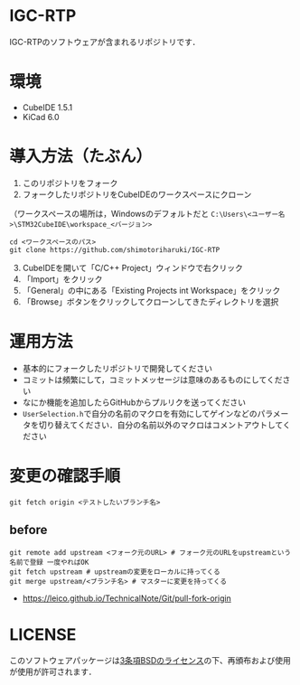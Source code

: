 # IGC-RTP

IGC-RTPのソフトウェアが含まれるリポジトリです．

# 環境

- CubeIDE 1.5.1
- KiCad 6.0

# 導入方法（たぶん）
1. このリポジトリをフォーク 
2. フォークしたリポジトリをCubeIDEのワークスペースにクローン

（ワークスペースの場所は，Windowsのデフォルトだと `C:\Users\<ユーザー名>\STM32CubeIDE\workspace_<バージョン>`

```
cd <ワークスペースのパス>
git clone https://github.com/shimotoriharuki/IGC-RTP
```

3. CubeIDEを開いて「C/C++ Project」ウィンドウで右クリック
4. 「Import」をクリック
5. 「General」の中にある「Existing Projects int Workspace」をクリック
6. 「Browse」ボタンをクリックしてクローンしてきたディレクトリを選択
# 運用方法
* 基本的にフォークしたリポジトリで開発してください
* コミットは頻繁にして，コミットメッセージは意味のあるものにしてください
* なにか機能を追加したらGitHubからプルリクを送ってください
* `UserSelection.h`で自分の名前のマクロを有効にしてゲインなどのパラメータを切り替えてください．自分の名前以外のマクロはコメントアウトしてください
# 変更の確認手順

```shell
git fetch origin <テストしたいブランチ名>
```

## before

```shell
git remote add upstream <フォーク元のURL> # フォーク元のURLをupstreamという名前で登録 一度やればOK
git fetch upstream # upstreamの変更をローカルに持ってくる
git merge upstream/<ブランチ名> # マスターに変更を持ってくる
```

* https://leico.github.io/TechnicalNote/Git/pull-fork-origin
# LICENSE

このソフトウェアパッケージは[3条項BSDのライセンス](https://github.com/shimotoriharuki/IGC-RTP/blob/master/LICENSE)の下、再頒布および使用が使用が許可されます．
